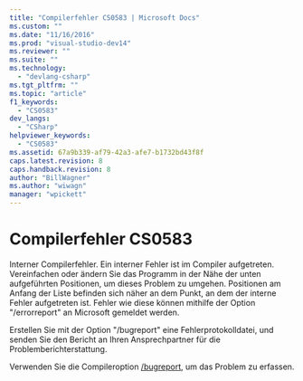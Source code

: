 ```yaml
---
title: "Compilerfehler CS0583 | Microsoft Docs"
ms.custom: ""
ms.date: "11/16/2016"
ms.prod: "visual-studio-dev14"
ms.reviewer: ""
ms.suite: ""
ms.technology: 
  - "devlang-csharp"
ms.tgt_pltfrm: ""
ms.topic: "article"
f1_keywords: 
  - "CS0583"
dev_langs: 
  - "CSharp"
helpviewer_keywords: 
  - "CS0583"
ms.assetid: 67a9b339-af79-42a3-afe7-b1732bd43f8f
caps.latest.revision: 8
caps.handback.revision: 8
author: "BillWagner"
ms.author: "wiwagn"
manager: "wpickett"
---
```

# Compilerfehler CS0583
Interner Compilerfehler. Ein interner Fehler ist im Compiler aufgetreten. Vereinfachen oder ändern Sie das Programm in der Nähe der unten aufgeführten Positionen, um dieses Problem zu umgehen. Positionen am Anfang der Liste befinden sich näher an dem Punkt, an dem der interne Fehler aufgetreten ist. Fehler wie diese können mithilfe der Option "\/errorreport" an Microsoft gemeldet werden.  
  
 Erstellen Sie mit der Option "\/bugreport" eine Fehlerprotokolldatei, und senden Sie den Bericht an Ihren Ansprechpartner für die Problemberichterstattung.  
  
 Verwenden Sie die Compileroption [\/bugreport](../../csharp/language-reference/compiler-options/bugreport-compiler-option.md), um das Problem zu erfassen.